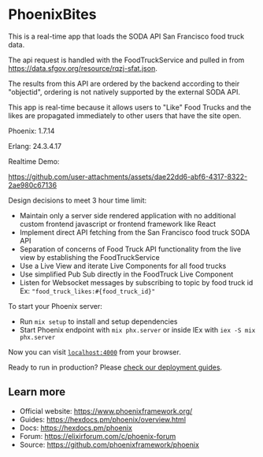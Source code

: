 # PhoenixBites

This is a real-time app that loads the SODA API San Francisco food truck data.

The api request is handled with the FoodTruckService and pulled in from https://data.sfgov.org/resource/rqzj-sfat.json.

The results from this API are ordered by the backend according to their "objectid", ordering is not natively supported by the external SODA API.

This app is real-time because it allows users to "Like" Food Trucks and the likes are propagated immediately to other users that have the site open.

Phoenix: 1.7.14

Erlang: 24.3.4.17

Realtime Demo:



https://github.com/user-attachments/assets/dae22dd6-abf6-4317-8322-2ae980c67136


Design decisions to meet 3 hour time limit:
- Maintain only a server side rendered application with no additional custom frontend javascript or frontend framework like React
- Implement direct API fetching from the San Francisco food truck SODA API
- Separation of concerns of Food Truck API functionality from the live view by establishing the FoodTruckService
- Use a Live View and iterate Live Components for all food trucks
- Use simplified Pub Sub directly in the FoodTruck Live Component 
- Listen for Websocket messages by subscribing to topic by food truck id Ex: `"food_truck_likes:#{food_truck_id}"`




To start your Phoenix server:

  * Run `mix setup` to install and setup dependencies
  * Start Phoenix endpoint with `mix phx.server` or inside IEx with `iex -S mix phx.server`

Now you can visit [`localhost:4000`](http://localhost:4000) from your browser.

Ready to run in production? Please [check our deployment guides](https://hexdocs.pm/phoenix/deployment.html).

## Learn more

  * Official website: https://www.phoenixframework.org/
  * Guides: https://hexdocs.pm/phoenix/overview.html
  * Docs: https://hexdocs.pm/phoenix
  * Forum: https://elixirforum.com/c/phoenix-forum
  * Source: https://github.com/phoenixframework/phoenix
